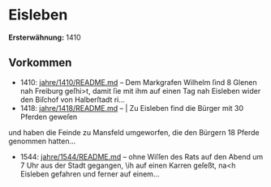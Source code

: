 # Eisleben

**Ersterwähnung:** 1410

## Vorkommen
- 1410: [jahre/1410/README.md](../jahre/1410/README.md) – Dem Markgrafen Wilhelm ſind 8 Glenen nah Freiburg
geſhi>t, damit ſie mit ihm auf einen Tag nah Eisleben
wider den Biſchof von Halberſtadt ri...
- 1418: [jahre/1418/README.md](../jahre/1418/README.md) – | Zu Eisleben find die Bürger mit 30 Pferden geweſen

und haben die Feinde zu Mansfeld umgeworfen, die den
Bürgern 18 Pferde genommen hatten...
- 1544: [jahre/1544/README.md](../jahre/1544/README.md) – ohne Wiſſen des Rats
auf den Abend um 7 Uhr aus der Stadt gegangen, \ih
auf einen Karren geſeßt, na<h Eisleben gefahren und
ferner auf einem...
